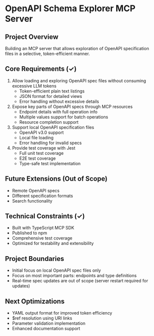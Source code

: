 # OpenAPI Schema Explorer MCP Server

## Project Overview
Building an MCP server that allows exploration of OpenAPI specification files in a selective, token-efficient manner.

## Core Requirements (✓)
1. Allow loading and exploring OpenAPI spec files without consuming excessive LLM tokens
   - Token-efficient plain text listings
   - JSON format for detailed views
   - Error handling without excessive details
2. Expose key parts of OpenAPI specs through MCP resources
   - Endpoint details with full operation info
   - Multiple values support for batch operations
   - Resource completion support
3. Support local OpenAPI specification files
   - OpenAPI v3.0 support
   - Local file loading
   - Error handling for invalid specs
4. Provide test coverage with Jest
   - Full unit test coverage
   - E2E test coverage
   - Type-safe test implementation

## Future Extensions (Out of Scope)
- Remote OpenAPI specs
- Different specification formats
- Search functionality

## Technical Constraints (✓)
- Built with TypeScript MCP SDK
- Published to npm
- Comprehensive test coverage
- Optimized for testability and extensibility

## Project Boundaries
- Initial focus on local OpenAPI spec files only
- Focus on most important parts: endpoints and type definitions
- Real-time spec updates are out of scope (server restart required for updates)

## Next Optimizations
- YAML output format for improved token efficiency
- $ref resolution using URI links
- Parameter validation implementation
- Enhanced documentation support
